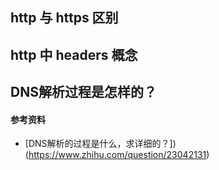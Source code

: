 ## http 与 https 区别

## http 中 headers 概念

## DNS解析过程是怎样的？

#### 参考资料
- [DNS解析的过程是什么，求详细的？])(https://www.zhihu.com/question/23042131)